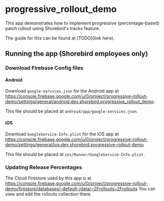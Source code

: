 # progressive_rollout_demo

This app demonstrates how to implement progressive (percentage-based) patch
rollout using Shorebird's tracks feature.

The guide for this can be found at [TODO](link here).

## Running the app (Shorebird employees only)

### Download Firebase Config files

#### Android

Download `google-services.json` for the Android app at
https://console.firebase.google.com/u/0/project/progressive-rollout-demo/settings/general/android:dev.shorebird.progressive_rollout_demo.

This file should be placed at `android/app/google-services.json`.

#### iOS

Download `GoogleService-Info.plist` for the iOS app at
https://console.firebase.google.com/u/0/project/progressive-rollout-demo/settings/general/ios:dev.shorebird.progressive-rollout-demo

This file should be placed at `ios/Runner/GoogleService-Info.plist`.

### Updating Release Percentages

The Cloud Firestore used by this app is at
https://console.firebase.google.com/u/0/project/progressive-rollout-demo/firestore/databases/-default-/data/~2Frollouts~2Frollouts
You can view and edit the rollouts collection there.
